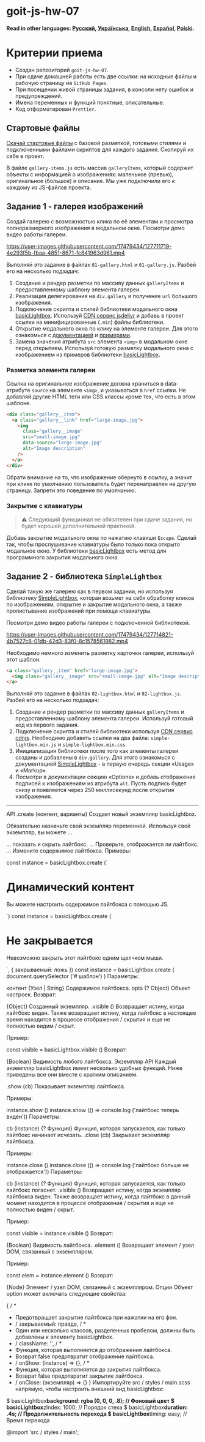 # goit-js-hw-07

**Read in other languages: [Русский](README.md), [Українська](README.ua.md),
[English](README.en.md), [Español](README.es.md), [Polski](README.pl.md).**

# Критерии приема

- Создан репозиторий `goit-js-hw-07`.
- При сдаче домашней работы есть две ссылки: на исходные файлы и рабочую
  страницу на `GitHub Pages`.
- При посещении живой страницы задания, в консоли нету ошибок и предупреждений.
- Имена переменных и функций понятные, описательные.
- Код отформатирован `Prettier`.

## Стартовые файлы

[Скачай стартовые файлы](https://downgit.github.io/#/home?url=https://github.com/goitacademy/javascript-homework/tree/main/v2/07/src)
с базовой разметкой, готовыми стилями и подключенными файлами скриптов для
каждого задания. Скопируй их себе в проект.

В файле `gallery-items.js` есть массив `galleryItems`, который содержит объекты
с информацией о изображениях: маленькое (превью), оригинальное (большое) и
описание. Мы уже подключили его к каждому из JS-файлов проекта.

## Задание 1 - галерея изображений

Создай галерею с возможностью клика по её элементам и просмотра полноразмерного
изображения в модальном окне. Посмотри демо видео работы галереи.

<!-- Посмотри
[демо видео](https://user-images.githubusercontent.com/17479434/127711719-4e293f5b-fbaa-4851-8671-fc841963d961.mp4)
работы галереи. -->

https://user-images.githubusercontent.com/17479434/127711719-4e293f5b-fbaa-4851-8671-fc841963d961.mp4

Выполняй это задание в файлах `01-gallery.html` и `01-gallery.js`. Разбей его на
несколько подзадач:

1. Создание и рендер разметки по массиву данных `galleryItems` и
   предоставленному шаблону элемента галереи.
2. Реализация делегирования на `div.gallery` и получение `url` большого
   изображения.
3. Подключение скрипта и стилей библиотеки модального окна
   [basicLightbox](https://basiclightbox.electerious.com/). Используй
   [CDN сервис jsdelivr](https://www.jsdelivr.com/package/npm/basiclightbox?path=dist)
   и добавь в проект ссылки на минифицированные (`.min`) файлы библиотеки.
4. Открытие модального окна по клику на элементе галереи. Для этого ознакомься с
   [документацией](https://github.com/electerious/basicLightbox#readme) и
   [примерами](https://basiclightbox.electerious.com/).
5. Замена значения атрибута `src` элемента `<img>` в модальном окне перед
   открытием. Используй готовую разметку модального окна с изображением из
   примеров библиотеки [basicLightbox](https://basiclightbox.electerious.com/).

### Разметка элемента галереи

Ссылка на оригинальное изображение должна храниться в data-атрибуте `source` на
элементе `<img>`, и указываться в `href` ссылки. Не добавляй другие HTML теги
или CSS классы кроме тех, что есть в этом шаблоне.

```html
<div class="gallery__item">
  <a class="gallery__link" href="large-image.jpg">
    <img
      class="gallery__image"
      src="small-image.jpg"
      data-source="large-image.jpg"
      alt="Image description"
    />
  </a>
</div>
```

Обрати внимание на то, что изображение обернуто в ссылку, а значит при клике по
умолчанию пользователь будет перенаправлен на другую страницу. Запрети это
поведение по умолчанию.

### Закрытие с клавиатуры

> ⚠️ Следующий функционал не обязателен при сдаче задания, но будет хорошей
> дополнительной практикой.

Добавь закрытие модального окна по нажатию клавиши `Escape`. Сделай так, чтобы
прослушивание клавиатуры было только пока открыто модальное окно. У библиотеки
[basicLightbox](https://basiclightbox.electerious.com/) есть метод для
программного закрытия модального окна.

## Задание 2 - библиотека `SimpleLightbox`

Сделай такую же галерею как в первом задании, но используя библиотеку
[SimpleLightbox](https://simplelightbox.com/), которая возьмет на себя обработку
кликов по изображениям, открытие и закрытие модального окна, а также
пролистывание изображений при помощи клавиатуры.

Посмотри демо видео работы галереи с подключенной библиотекой.

https://user-images.githubusercontent.com/17479434/127714821-4b7527c8-01db-42d3-83f0-8c1578561982.mp4

<!-- Посмотри
[демо видео](https://user-images.githubusercontent.com/17479434/127714821-4b7527c8-01db-42d3-83f0-8c1578561982.mp4)
работы галереи с подключенной библиотекой. -->

Необходимо немного изменить разметку карточки галереи, используй этот шаблон.

```html
<a class="gallery__item" href="large-image.jpg">
  <img class="gallery__image" src="small-image.jpg" alt="Image description" />
</a>
```

Выполняй это задание в файлах `02-lightbox.html` и `02-lightbox.js`. Разбей его
на несколько подзадач:

1. Создание и рендер разметки по массиву данных `galleryItems` и
   предоставленному шаблону элемента галереи. Используй готовый код из первого
   задания.
2. Подключение скрипта и стилей библиотеки используя
   [CDN сервис cdnjs](https://cdnjs.com/libraries/simplelightbox). Необходимо
   добавить ссылки на два файла: `simple-lightbox.min.js` и
   `simple-lightbox.min.css`.
3. Инициализация библиотеки после того как элементы галереи созданы и добавлены
   в `div.gallery`. Для этого ознакомься с документацией
   [SimpleLightbox](https://simplelightbox.com/) - в первую очередь секции
   «Usage» и «Markup».
4. Посмотри в документации секцию «Options» и добавь отображение подписей к
   изображениям из атрибута `alt`. Пусть подпись будет снизу и появляется через
   250 миллисекунд после открытия изображения.
****************************************
API
.create (контент, варианты)
Создает новый экземпляр basicLightbox.

Обязательно назначьте свой экземпляр переменной. Используя свой экземпляр, вы можете ...

... показать и скрыть лайтбокс.
… Проверьте, отображается ли лайтбокс.
… Измените содержимое лайтбокса.
Примеры:

const instance = basicLightbox.create (`

<h1> Динамический контент </h1>
<p> Вы можете настроить содержимое лайтбокса с помощью JS. </p>
`)
const instance = basicLightbox.create (`
<h1> Не закрывается </h1>
<p> Невозможно закрыть этот лайтбокс одним щелчком мыши. </p>
`, {
закрываемый: ложь
})
const instance = basicLightbox.create (
document.querySelector ('# шаблон')
)
Параметры:

контент {Узел | String} Содержимое лайтбокса.
opts {? Object} Объект настроек.
Возврат:

{Object} Созданный экземпляр.
.visible ()
Возвращает истину, когда лайтбокс виден. Также возвращает истину, когда лайтбокс в настоящее время находится в процессе отображения / скрытия и еще не полностью видим / скрыт.

Пример:

const visible = basicLightbox.visible ()
Возврат:

{Boolean} Видимость любого лайтбокса.
Экземпляр API
Каждый экземпляр basicLightbox имеет несколько удобных функций. Ниже приведены все они вместе с кратким описанием.

.show (cb)
Показывает экземпляр лайтбокса.

Примеры:

instance.show ()
instance.show (() => console.log ('лайтбокс теперь виден'))
Параметры:

cb (instance) {? Функция} Функция, которая запускается, как только лайтбокс начинает исчезать.
.close (cb)
Закрывает экземпляр лайтбокса.

Примеры:

instance.close ()
instance.close (() => console.log ('лайтбокс больше не отображается'))
Параметры:

cb (instance) {? Функция} Функция, которая запускается, как только лайтбокс погаснет.
.visible ()
Возвращает истину, когда экземпляр лайтбокса виден. Также возвращает истину, когда лайтбокс в данный момент находится в процессе отображения / скрытия и еще не полностью виден / скрыт.

Пример:

const visible = instance.visible ()
Возврат:

{Boolean} Видимость лайтбокса.
.element ()
Возвращает элемент / узел DOM, связанный с экземпляром.

Пример:

const elem = instance.element ()
Возврат:

{Node} Элемент / узел DOM, связанный с экземпляром.
Опции
Объект option может включать следующие свойства:

{
/ \*

- Предотвращает закрытие лайтбокса при нажатии на его фон.
- /
  закрываемый: правда,
  / \*
- Один или несколько классов, разделенных пробелом, должны быть добавлены к элементу basicLightbox.
- /
  className: '',
  / \*
- Функция, которая выполняется до отображения лайтбокса.
- Возврат false предотвратит отображение лайтбокса.
- /
  onShow: (instance) => {},
  / \*
- Функция, которая выполняется до закрытия лайтбокса.
- Возврат false предотвратит закрытие лайтбокса.
- /
  onClose: (экземпляр) => {}
  }
  Импортируйте src / styles / main.scss напрямую, чтобы настроить внешний вид basicLightbox:

$ basicLightbox**background: rgba (0, 0, 0, .8); // Фоновый цвет
$ basicLightbox**zIndex: 1000; // Порядок стека
$ basicLightbox**duration: .4s; // Продолжительность перехода
$ basicLightbox**timing: easy; // Время перехода

@import 'src / styles / main';
